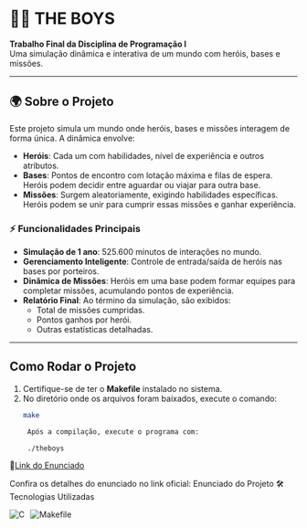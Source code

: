# 🦸‍♂️ THE BOYS

**Trabalho Final da Disciplina de Programação I**  
Uma simulação dinâmica e interativa de um mundo com heróis, bases e missões.

---

## 🌍 Sobre o Projeto

Este projeto simula um mundo onde heróis, bases e missões interagem de forma única. A dinâmica envolve:  
- **Heróis**: Cada um com habilidades, nível de experiência e outros atributos.  
- **Bases**: Pontos de encontro com lotação máxima e filas de espera. Heróis podem decidir entre aguardar ou viajar para outra base.  
- **Missões**: Surgem aleatoriamente, exigindo habilidades específicas. Heróis podem se unir para cumprir essas missões e ganhar experiência.  

### ⚡ Funcionalidades Principais

- **Simulação de 1 ano**: 525.600 minutos de interações no mundo.  
- **Gerenciamento Inteligente**: Controle de entrada/saída de heróis nas bases por porteiros.  
- **Dinâmica de Missões**: Heróis em uma base podem formar equipes para completar missões, acumulando pontos de experiência.  
- **Relatório Final**: Ao término da simulação, são exibidos:  
  - Total de missões cumpridas.  
  - Pontos ganhos por herói.  
  - Outras estatísticas detalhadas.  

---

## Como Rodar o Projeto

1. Certifique-se de ter o **Makefile** instalado no sistema.  
2. No diretório onde os arquivos foram baixados, execute o comando:  
   ```bash
   make

    Após a compilação, execute o programa com:

    ./theboys

🔗<a href="https://wiki.inf.ufpr.br/maziero/doku.php?id=c:theboys-2024-2" target="_blank">Link do Enunciado</a>


Confira os detalhes do enunciado no link oficial:
Enunciado do Projeto
🛠️ Tecnologias Utilizadas
<div style="display: flex; flex-direction: row; gap: 10px;"> <img alt="C" src="https://img.shields.io/badge/C-00599C?style=for-the-badge&logo=c&logoColor=white"> <img alt="Makefile" src="https://img.shields.io/badge/Makefile-0769AD?style=for-the-badge&logo=gnu&logoColor=white"> </div>